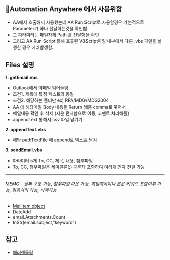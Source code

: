 
## 🥨Automation Anywhere 에서 사용위함
- AA에서 호출해서 사용했는데 AA Run Script로 사용할경우 기본적으로 Parameter가 하나 전달하는것을 확인함
- 그 파라미터는 파일자체 Path 를 전달함을 확인
- 그리고 AA Run Script 통해 호출된 VBScript파일 내부에서 다른 .vbs 파일을 실행한 경우 에러발생함..


## Files 설명

**1. getEmail.vbs**
- Outlook에서 이메일 읽어들임 
- 조건1. 제목에 특정 텍스트와 동일
- 조건2. 해당하는 폴더만 ex) RPA/MDG/MDG2004
- AA 에 해당메일 Body 내용들 Return 해줌 comma로 묶어서
- 메일내용 확인 후 삭제 (지운 편지함으로 이동, 코멘트 처리해둠)
- appendText 통해서 csv 파일 남기기

**2. appendText.vbs**
- 해당 pathTextFile 에 append로 텍스트 남김

**3. sendEmail.vbs**
- 파라미터 5개 To, CC, 제목, 내용, 첨부파일
- To, CC, 첨부파일은 세미콜론(;) 구분자 포함하여 여러개 인자 전달 가능

---

###### MEMO - 날짜 구분 가능, 첨부파일 다운 가능, 메일제목이나 본문 키워드 포함여부 가능, 읽음처리 가능, 삭제가능
- [MailItem object](https://docs.microsoft.com/en-us/office/vba/api/outlook.mailitem)
- DateAdd
- email.Attachments.Count
- InStr(email.subject,"keyword")


## 참고
- [에러핸들링](https://stackoverflow.com/questions/157747/vbscript-using-error-handling)
